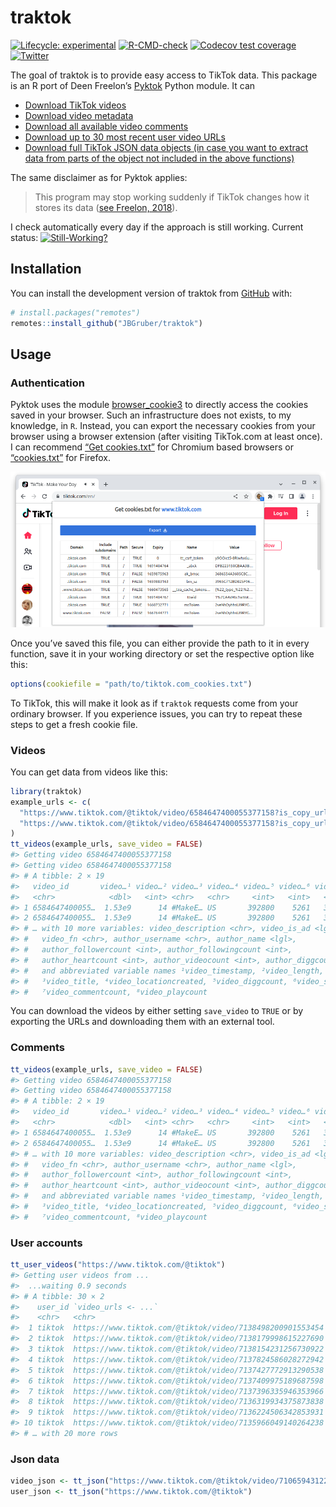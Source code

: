 
<!-- README.md is generated from README.Rmd. Please edit that file -->

# traktok

<!-- badges: start -->

[![Lifecycle:
experimental](https://img.shields.io/badge/lifecycle-experimental-orange.svg)](https://lifecycle.r-lib.org/articles/stages.html#experimental)
[![R-CMD-check](https://github.com/JBGruber/traktok/actions/workflows/R-CMD-check.yaml/badge.svg)](https://github.com/JBGruber/traktok/actions/workflows/R-CMD-check.yaml)
[![Codecov test
coverage](https://codecov.io/gh/JBGruber/traktok/branch/main/graph/badge.svg)](https://codecov.io/gh/JBGruber/traktok?branch=main)
[![Twitter](https://img.shields.io/twitter/url/https/twitter.com/JohannesBGruber.svg?style=social&label=Follow%20%40JohannesBGruber)](https://twitter.com/JohannesBGruber)
<!-- badges: end -->

The goal of traktok is to provide easy access to TikTok data. This
package is an R port of Deen Freelon’s
[Pyktok](https://github.com/dfreelon/pyktok) Python module. It can

- [Download TikTok videos](#videos)
- [Download video metadata](#videos)
- [Download all available video comments](#comments)
- [Download up to 30 most recent user video URLs](#user-accounts)
- [Download full TikTok JSON data objects (in case you want to extract
  data from parts of the object not included in the above
  functions)](#json-data)

The same disclaimer as for Pyktok applies:

> This program may stop working suddenly if TikTok changes how it stores
> its data ([see Freelon,
> 2018](https://osf.io/preprints/socarxiv/56f4q/)).

I check automatically every day if the approach is still working.
Current status:
[![Still-Working?](https://github.com/JBGruber/traktok/actions/workflows/still-working.yaml/badge.svg)](https://github.com/JBGruber/traktok/actions/workflows/still-working.yaml)

## Installation

You can install the development version of traktok from
[GitHub](https://github.com/) with:

``` r
# install.packages("remotes")
remotes::install_github("JBGruber/traktok")
```

## Usage

### Authentication

Pyktok uses the module
[browser_cookie3](https://github.com/borisbabic/browser_cookie3) to
directly access the cookies saved in your browser. Such an
infrastructure does not exists, to my knowledge, in `R`. Instead, you
can export the necessary cookies from your browser using a browser
extension (after visiting TikTok.com at least once). I can recommend
[“Get
cookies.txt”](https://chrome.google.com/webstore/detail/get-cookiestxt/bgaddhkoddajcdgocldbbfleckgcbcid)
for Chromium based browsers or
[“cookies.txt”](https://addons.mozilla.org/en-US/firefox/addon/cookies-txt/)
for Firefox.

![](man/figures/cookies.png)

Once you’ve saved this file, you can either provide the path to it in
every function, save it in your working directory or set the respective
option like this:

``` r
options(cookiefile = "path/to/tiktok.com_cookies.txt")
```

To TikTok, this will make it look as if `traktok` requests come from
your ordinary browser. If you experience issues, you can try to repeat
these steps to get a fresh cookie file.

### Videos

You can get data from videos like this:

``` r
library(traktok)
example_urls <- c(
  "https://www.tiktok.com/@tiktok/video/6584647400055377158?is_copy_url=1&is_from_webapp=v1",
  "https://www.tiktok.com/@tiktok/video/6584647400055377158?is_copy_url=1&is_from_webapp=v1"
)
tt_videos(example_urls, save_video = FALSE)
#> Getting video 6584647400055377158
#> Getting video 6584647400055377158
#> # A tibble: 2 × 19
#>   video_id       video…¹ video…² video…³ video…⁴ video…⁵ video…⁶ video…⁷ video…⁸
#>   <chr>            <dbl>   <int> <chr>   <chr>     <int>   <int>   <int>   <int>
#> 1 6584647400055…  1.53e9      14 #MakeE… US       392800    5261   34300 3500000
#> 2 6584647400055…  1.53e9      14 #MakeE… US       392800    5261   34300 3500000
#> # … with 10 more variables: video_description <chr>, video_is_ad <lgl>,
#> #   video_fn <chr>, author_username <chr>, author_name <lgl>,
#> #   author_followercount <int>, author_followingcount <int>,
#> #   author_heartcount <int>, author_videocount <int>, author_diggcount <int>,
#> #   and abbreviated variable names ¹​video_timestamp, ²​video_length,
#> #   ³​video_title, ⁴​video_locationcreated, ⁵​video_diggcount, ⁶​video_sharecount,
#> #   ⁷​video_commentcount, ⁸​video_playcount
```

You can download the videos by either setting `save_video` to `TRUE` or
by exporting the URLs and downloading them with an external tool.

### Comments

``` r
tt_videos(example_urls, save_video = FALSE)
#> Getting video 6584647400055377158
#> Getting video 6584647400055377158
#> # A tibble: 2 × 19
#>   video_id       video…¹ video…² video…³ video…⁴ video…⁵ video…⁶ video…⁷ video…⁸
#>   <chr>            <dbl>   <int> <chr>   <chr>     <int>   <int>   <int>   <int>
#> 1 6584647400055…  1.53e9      14 #MakeE… US       392800    5261   34300 3500000
#> 2 6584647400055…  1.53e9      14 #MakeE… US       392800    5261   34300 3500000
#> # … with 10 more variables: video_description <chr>, video_is_ad <lgl>,
#> #   video_fn <chr>, author_username <chr>, author_name <lgl>,
#> #   author_followercount <int>, author_followingcount <int>,
#> #   author_heartcount <int>, author_videocount <int>, author_diggcount <int>,
#> #   and abbreviated variable names ¹​video_timestamp, ²​video_length,
#> #   ³​video_title, ⁴​video_locationcreated, ⁵​video_diggcount, ⁶​video_sharecount,
#> #   ⁷​video_commentcount, ⁸​video_playcount
```

### User accounts

``` r
tt_user_videos("https://www.tiktok.com/@tiktok")
#> Getting user videos from ...
#>  ...waiting 0.9 seconds
#> # A tibble: 30 × 2
#>    user_id `video_urls <- ...`                                     
#>    <chr>   <chr>                                                   
#>  1 tiktok  https://www.tiktok.com/@tiktok/video/7138498200901553454
#>  2 tiktok  https://www.tiktok.com/@tiktok/video/7138179998615227690
#>  3 tiktok  https://www.tiktok.com/@tiktok/video/7138154231256730922
#>  4 tiktok  https://www.tiktok.com/@tiktok/video/7137824586028272942
#>  5 tiktok  https://www.tiktok.com/@tiktok/video/7137427772913290538
#>  6 tiktok  https://www.tiktok.com/@tiktok/video/7137409975189687598
#>  7 tiktok  https://www.tiktok.com/@tiktok/video/7137396335946353966
#>  8 tiktok  https://www.tiktok.com/@tiktok/video/7136319934375873838
#>  9 tiktok  https://www.tiktok.com/@tiktok/video/7136224506342853931
#> 10 tiktok  https://www.tiktok.com/@tiktok/video/7135966049140264238
#> # … with 20 more rows
```

### Json data

``` r
video_json <- tt_json("https://www.tiktok.com/@tiktok/video/7106594312292453675?is_copy_url=1&is_from_webapp=v1")
user_json <- tt_json("https://www.tiktok.com/@tiktok")
```
